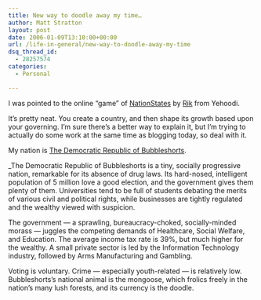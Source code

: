```yaml
---
title: New way to doodle away my time…
author: Matt Stratton
layout: post
date: 2006-01-09T13:10:00+00:00
url: /life-in-general/new-way-to-doodle-away-my-time
dsq_thread_id:
  - 28257574
categories:
  - Personal

---
```

I was pointed to the online &#8220;game&#8221; of [NationStates][1] by [Rik][2] from Yehoodi.

It&#8217;s pretty neat. You create a country, and then shape its growth based upon your governing. I&#8217;m sure there&#8217;s a better way to explain it, but I&#8217;m trying to actually do some work at the same time as blogging today, so deal with it.

My nation is [The Democratic Republic of Bubbleshorts][3].

_The Democratic Republic of Bubbleshorts is a tiny, socially progressive nation, remarkable for its absence of drug laws. Its hard-nosed, intelligent population of 5 million love a good election, and the government gives them plenty of them. Universities tend to be full of students debating the merits of various civil and political rights, while businesses are tightly regulated and the wealthy viewed with suspicion.</p> 

The government &#8212; a sprawling, bureaucracy-choked, socially-minded morass &#8212; juggles the competing demands of Healthcare, Social Welfare, and Education. The average income tax rate is 39%, but much higher for the wealthy. A small private sector is led by the Information Technology industry, followed by Arms Manufacturing and Gambling.

Voting is voluntary. Crime &#8212; especially youth-related &#8212; is relatively low. Bubbleshorts&#8217;s national animal is the mongoose, which frolics freely in the nation&#8217;s many lush forests, and its currency is the doodle.</em>

 [1]: https://www.nationstates.net/
 [2]: https://rikomatic.typepad.com/blog/2006/01/i_am_the_ruler_.html
 [3]: https://www.nationstates.net/bubbleshorts